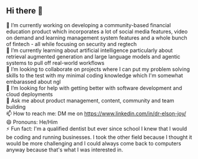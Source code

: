 ## Hi there 👋

🔭 I’m currently working on developing a community-based financial education product which incorporates a lot of social media features, video on demand and learning management system features and a whole bunch of fintech - all while focusing on security and regtech\
🌱 I’m currently learning about artificial intelligence particularly about retrieval augmented generation and large language models and agentic systems to pull off real-world workflows\
👯 I’m looking to collaborate on projects where I can put my problem solving skills to the test with my minimal coding knowledge which I'm somewhat embarassed about ngl\
🤔 I’m looking for help with getting better with software development and cloud deployments\
💬 Ask me about product management, content, community and team building\
📫 How to reach me: DM me on https://www.linkedin.com/in/dr-elson-joy/ \
😄 Pronouns: He/Him\
⚡ Fun fact: I'm a qualified dentist but ever since school I knew that I would be coding and running businesses. I took the other field because I thought it would be more challenging and I could always come back to computers anyway because that's what I was interested in.

